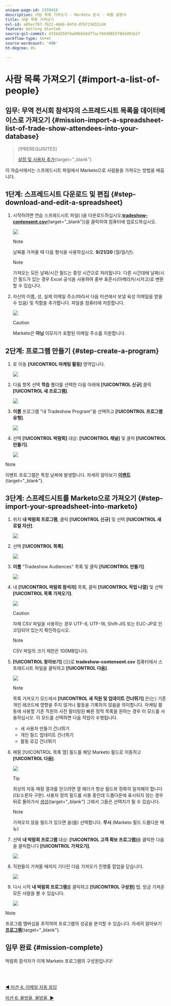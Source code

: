 ```yaml
---
unique-page-id: 2359418
description: 사람 목록 가져오기 - Marketo 문서 - 제품 설명서
title: 사람 목록 가져오기
exl-id: a85ec787-7b22-4666-84fd-d7bf23d32cd4
feature: Getting Started
source-git-commit: 431bd258f9a68bbb9df7acf043085578d3d91b1f
workflow-type: tm+mt
source-wordcount: '490'
ht-degree: 0%

---
```


# 사람 목록 가져오기 {#import-a-list-of-people}

## 임무: 무역 전시회 참석자의 스프레드시트 목록을 데이터베이스로 가져오기 {#mission-import-a-spreadsheet-list-of-trade-show-attendees-into-your-database}

>[!PREREQUISITES]
>
>[설정 및 사용자 추가](/help/marketo/getting-started/quick-wins/get-set-up-and-add-a-person.md){target="_blank"}

이 자습서에서는 스프레드시트 파일에서 Marketo으로 사람들을 가져오는 방법을 배웁니다.

## 1단계: 스프레드시트 다운로드 및 편집 {#step-download-and-edit-a-spreadsheet}

1. 시작하려면 연습 스프레드시트 파일( )을 다운로드하십시오.[**tradeshow-contensent.csv**](/help/marketo/getting-started/assets/tradeshow-attendees.csv){target="_blank"})을 클릭하여 컴퓨터에 업로드하십시오.

   ![](assets/import-a-list-of-people-1.png)

   >[!NOTE]
   >
   >날짜를 가져올 때 다음 형식을 사용하십시오. **9/21/20** (월/일/년).

   >[!NOTE]
   >
   >가져오는 모든 날짜/시간 필드는 중앙 시간으로 처리됩니다. 다른 시간대에 날짜/시간 필드가 있는 경우 Excel 공식을 사용하여 중부 표준시(아메리카/시카고)로 변환할 수 있습니다.

1. 자신의 이름, 성, 실제 이메일 주소(따라서 다음 미션에서 보낼 육성 이메일을 받을 수 있음) 및 직함을 추가합니다. 파일을 컴퓨터에 저장합니다.

   ![](assets/import-a-list-of-people-2.png)

   >[!CAUTION]
   >
   >Marketo은 **아님** 이모지가 포함된 이메일 주소를 지원합니다.

## 2단계: 프로그램 만들기 {#step-create-a-program}

1. 로 이동 **[!UICONTROL 마케팅 활동]** 영역입니다.

   ![](assets/import-a-list-of-people-3.png)

1. 다음 항목 선택 **학습** 폴더를 선택한 다음 아래에 **[!UICONTROL 신규]** 클릭 **[!UICONTROL 새 프로그램]**.

   ![](assets/import-a-list-of-people-4.png)

1. **이름** 프로그램 &quot;내 Tradeshow Program&quot;을 선택하고 **[!UICONTROL 프로그램 유형]**.

   ![](assets/import-a-list-of-people-5.png)

1. 선택 **[!UICONTROL 박람회]** 대상: **[!UICONTROL 채널]** 및 클릭 **[!UICONTROL 만들기]**.

   ![](assets/import-a-list-of-people-6.png)

>[!NOTE]
>
>이벤트 프로그램은 특정 날짜에 발생합니다. 자세히 알아보기 [**이벤트**](/help/marketo/product-docs/demand-generation/events/understanding-events/understanding-event-programs.md){target="_blank"}.

## 3단계: 스프레드시트를 Marketo으로 가져오기 {#step-import-your-spreadsheet-into-marketo}

1. 위치 **내 박람회 프로그램**, 클릭 **[!UICONTROL 신규]** 및 선택 **[!UICONTROL 새 로컬 자산]**.

   ![](assets/import-a-list-of-people-7.png)

1. 선택 **[!UICONTROL 목록]**.

   ![](assets/import-a-list-of-people-8.png)

1. **이름** &quot;Tradeshow Audiences&quot; 목록 및 클릭 **[!UICONTROL 만들기]**.

   ![](assets/import-a-list-of-people-9.png)

1. 내 **[!UICONTROL 박람회 참석자]** 목록, 클릭 **[!UICONTROL 작업 나열]** 및 선택 **[!UICONTROL 목록 가져오기]**.

   ![](assets/import-a-list-of-people-10.png)

   >[!CAUTION]
   >
   >자체 CSV 파일을 사용하는 경우 UTF-8, UTF-16, Shift-JIS 또는 EUC-JP로 인코딩되어 있는지 확인하십시오.

   >[!NOTE]
   >
   >CSV 파일의 크기 제한은 100MB입니다.

1. **[!UICONTROL 찾아보기]** (으)로 **tradeshow-contensent.csv** 컴퓨터에서 스프레드시트 파일을 클릭하고 **[!UICONTROL 다음]**.

   ![](assets/import-a-list-of-people-11.png)

   >[!NOTE]
   >
   >목록 가져오기 모드에서 **[!UICONTROL 새 직원 및 업데이트 건너뛰기]** 은(는) 기존 개인 레코드에 영향을 주지 않거나 활동을 기록하지 않음을 의미합니다. 마케팅 활동에 사용할 기존 직원의 사전 필터링된 빠른 정적 목록을 원하는 경우 이 모드를 사용하십시오. 이 모드를 선택하면 다음 작업이 수행됩니다.
   >
   > * 새 사용자 만들기 건너뛰기
   > * 개인 필드 업데이트 건너뛰기
   > * 활동 로깅 건너뛰기

1. 매핑 [!UICONTROL 목록 열] 필드를 해당 Marketo 필드로 이동하고 **[!UICONTROL 다음]**.

   ![](assets/import-a-list-of-people-12.png)

   >[!TIP]
   >
   >최상의 자동 매핑 결과를 얻으려면 열 헤더가 항상 필드와 정확히 일치해야 합니다(대/소문자 구분). 사용자 정의 필드를 사용 중인데 드롭다운에 표시되지 않는 경우 뒤로 돌아가서 [생성](/help/marketo/product-docs/administration/field-management/create-a-custom-field-in-marketo.md){target="_blank"} 그래서 그들은 선택지가 될 수 있습니다.

   >[!NOTE]
   >
   >가져오지 않을 필드가 있으면 을(를) 선택합니다. **무시** (Marketo 필드 드롭다운 메뉴)

1. 선택 **내 박람회 프로그램** 대상: **[!UICONTROL 고객 확보 프로그램]**&#x200B;을 클릭한 다음 을 클릭합니다 **[!UICONTROL 가져오기]**.

   ![](assets/import-a-list-of-people-13.png)

1. 직원들이 가져올 때까지 기다린 다음 가져오기 진행률 팝업을 닫습니다.

   ![](assets/import-a-list-of-people-14.png)

1. 다시 시작 **내 박람회 프로그램**&#x200B;를 클릭하고 **[!UICONTROL 구성원]** 탭. 방금 가져온 모든 사람을 볼 수 있습니다.

   ![](assets/import-a-list-of-people-15.png)

>[!NOTE]
>
>프로그램 멤버십을 추적하여 프로그램의 성공을 분석할 수 있습니다. 자세히 알아보기 [**프로그램**](/help/marketo/product-docs/core-marketo-concepts/programs/creating-programs/understanding-programs.md){target="_blank"}.

## 임무 완료 {#mission-complete}

박람회 참석자가 이제 Marketo 프로그램의 구성원입니다!

<br> 

[◄ 미션 4: 이메일 자동 응답](/help/marketo/getting-started/quick-wins/email-auto-response.md)

[미션 6: 물방울, 물방울, ►](/help/marketo/getting-started/quick-wins/drip-drip-nurture.md)
